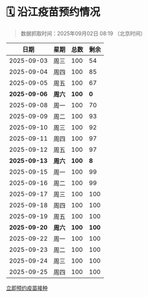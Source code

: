 # 🗓️ 沿江疫苗预约情况

> 数据抓取时间：2025年09月02日 08:19 （北京时间）

| 日期 | 星期 | 总数 | 剩余 |
|------|------|------|------|
| 2025-09-03 | 周三 | 100 | 54 |
| 2025-09-04 | 周四 | 100 | 85 |
| 2025-09-05 | 周五 | 100 | 67 |
| **2025-09-06** | **周六** | **100** | **0** |
| 2025-09-08 | 周一 | 100 | 70 |
| 2025-09-09 | 周二 | 100 | 93 |
| 2025-09-10 | 周三 | 100 | 92 |
| 2025-09-11 | 周四 | 100 | 97 |
| 2025-09-12 | 周五 | 100 | 97 |
| **2025-09-13** | **周六** | **100** | **8** |
| 2025-09-15 | 周一 | 100 | 99 |
| 2025-09-16 | 周二 | 100 | 99 |
| 2025-09-17 | 周三 | 100 | 100 |
| 2025-09-18 | 周四 | 100 | 100 |
| 2025-09-19 | 周五 | 100 | 100 |
| **2025-09-20** | **周六** | **100** | **100** |
| 2025-09-22 | 周一 | 100 | 100 |
| 2025-09-23 | 周二 | 100 | 100 |
| 2025-09-24 | 周三 | 100 | 100 |
| 2025-09-25 | 周四 | 100 | 100 |


<div class="button-container">
<a class="btn" href="http://yfzweb.ishequ.net/#/login" target="_blank">立即预约疫苗接种</a>
</div>
